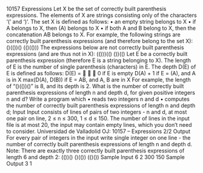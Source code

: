 10157 Expressions
Let X be the set of correctly built parenthesis expressions. The elements of X are strings consisting only
of the characters ‘(’ and ‘)’. The set X is defined as follows:
• an empty string belongs to X
• if A belongs to X, then (A) belongs to X
• if both A and B belong to X, then the concatenation AB belongs to X.
For example, the following strings are correctly built parenthesis expressions (and therefore belong
to the set X):
()(())()
(()(()))
The expressions below are not correctly built parenthesis expressions (and are thus not in X):
(()))(()
())(()
Let E be a correctly built parenthesis expression (therefore E is a string belonging to X).
The length of E is the number of single parenthesis (characters) in E.
The depth D(E) of E is defined as follows:
D(E) =



0 if E is empty
D(A) + 1 if E = (A), and A is in X
max(D(A), D(B)) if E = AB, and A, B are in X
For example, the length of “()(())()” is 8, and its depth is 2. What is the number of correctly
built parenthesis expressions of length n and depth d, for given positive integers n and d?
Write a program which
• reads two integers n and d
• computes the number of correctly built parenthesis expressions of length n and depth d;
Input
Input consists of lines of pairs of two integers - n and d, at most one pair on line, 2 ≤ n ≤ 300,
1 ≤ d ≤ 150.
The number of lines in the input file is at most 20, the input may contain empty lines, which you
don’t need to consider.
Universidad de Valladolid OJ: 10157 – Expressions 2/2
Output
For every pair of integers in the input write single integer on one line - the number of correctly built
parenthesis expressions of length n and depth d.
Note: There are exactly three correctly built parenthesis expressions of length 6 and depth 2:
(())()
()(())
(()())
Sample Input
6 2
300 150
Sample Output
3
1
